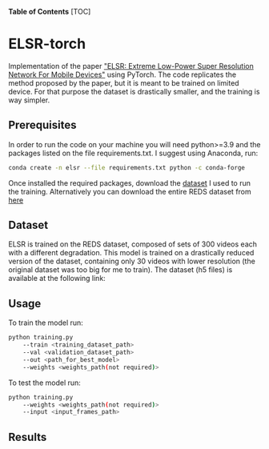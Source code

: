 **Table of Contents**
[TOC]

# ELSR-torch
Implementation of the paper ["ELSR: Extreme Low-Power Super Resolution Network For Mobile Devices"](https://arxiv.org/abs/2208.14600) using PyTorch. The code replicates the method proposed by the paper, but it is meant to be trained on limited device. For that purpose the dataset is drastically smaller, and the training is way simpler.

## Prerequisites
In order to run the code on your machine you will need python>=3.9 and the packages listed on the file requirements.txt. I suggest using Anaconda, run:
```bash
conda create -n elsr --file requirements.txt python -c conda-forge
```
Once installed the required packages, download the [dataset]() I used to run the training. Alternatively you can download the entire REDS dataset from [here](https://seungjunnah.github.io/Datasets/reds.html)

## Dataset
ELSR is trained on the REDS dataset, composed of sets of 300 videos each with a different degradation. This model is trained on a drastically reduced version of the dataset, containing only 30 videos with lower resolution (the original dataset was too big for me to train). The dataset (h5 files) is available at the following link: []()

## Usage
To train the model run:
```bash
python training.py
	--train <training_dataset_path>
	--val <validation_dataset_path>
	--out <path_for_best_model>
	--weights <weights_path(not required)>
```
To test the model run:
```bash
python training.py
	--weights <weights_path(not required)>
	--input <input_frames_path>
```

## Results
